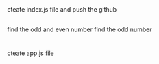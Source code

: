 ##
cteate index.js file and push the github

## 
find the odd and even number
find the odd number

#
cteate app.js file